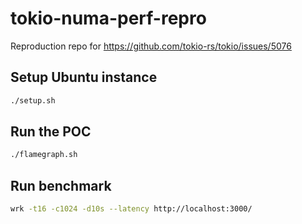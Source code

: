 # tokio-numa-perf-repro

Reproduction repo for https://github.com/tokio-rs/tokio/issues/5076

## Setup Ubuntu instance

```sh
./setup.sh
```

## Run the POC

```sh
./flamegraph.sh
```

## Run benchmark

```sh
wrk -t16 -c1024 -d10s --latency http://localhost:3000/
```
